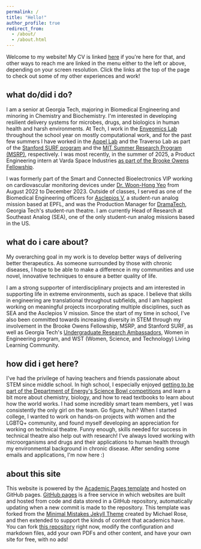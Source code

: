 ```yaml
---
permalink: /
title: "Hello!"
author_profile: true
redirect_from: 
  - /about/
  - /about.html
---
```


Welcome to my website! My CV is linked [here](https://sarakapasi.github.io/cv/) if you're here for that, and other ways to reach me are linked in the menu either to the left or above, depending on your screen resolution. Click the links at the top of the page to check out some of my other experiences and work!

what do/did i do?
------
I am a senior at Georgia Tech, majoring in Biomedical Engineering and minoring in Chemistry and Biochemistry. I'm interested in developing resilient delivery systems for microbes, drugs, and biologics in human health and harsh environments. At Tech, I work in the [Enveomics Lab](https://enve-omics.gatech.edu/people/) throughout the school year on mostly computational work, and for the past few summers I have worked in the [Appel Lab](https://www.supramolecularbiomaterials.com/) and the Traverso Lab as part of the [Stanford SURF program](https://engineering.stanford.edu/students-academics/equity-and-inclusion-initiatives/prospective-graduate-programs/summer) and the [MIT Summer Research Program (MSRP)](https://oge.mit.edu/msrp/profiles/sara-kapasi/), respectively. I was most recently, in the summer of 2025, a Product Engineering intern at Varda Space Industries [as part of the Brooke Owens Fellowship](https://www.brookeowensfellowship.org/sara-kapasi). 

I was formerly part of the Smart and Connected Bioelectronics VIP working on cardiovascular monitoring devices under [Dr. Woon-Hong Yeo](https://www.yeolabgatech.com/) from August 2022 to December 2023. Outside of classes, I served as one of the Biomedical Engineering officers for [Asclepios V](https://asclepios.ch/), a student-run analog mission based at EPFL, and was the Production Manager for [DramaTech](https://dramatech.org/), Georgia Tech's student-run theatre. I am currently Head of Research at Southeast Analog (SEA), one of the only student-run analog missions based in the US.

what do i care about?
------
My overarching goal in my work is to develop better ways of delivering better therapeutics. As someone surrounded by those with chronic diseases, I hope to be able to make a difference in my communities and use novel, innovative techniques to ensure a better quality of life. 

I am a strong supporter of interdisciplinary projects and am interested in supporting life in extreme environments, such as space. I believe that skills in engineering are translational throughout subfields, and I am happiest working on meaningful projects incorporating multiple disciplines, such as SEA and the Asclepios V mission. Since the start of my time in school, I've also been committed towards increasing diversity in STEM through my involvement in the Brooke Owens Fellowship, MSRP, and Stanford SURF, as well as Georgia Tech's [Undergraduate Research Ambassadors](https://urop.gatech.edu/content/undergraduate-research-ambassador-current), Women in Engineering program, and WST (Women, Science, and Technology) Living Learning Community.

how did i get here?
------
I've had the privilege of having teachers and friends passionate about STEM since middle school. In high school, I especially enjoyed [getting to be part of the Department of Energy's Science Bowl competitions](https://science.osti.gov/wdts/nsb/About/Historical-Information/2022-Competition/Team-Biographies/2022-Finals-High-School-Teams/The-Westminster-Schools) and learn a bit more about chemistry, biology, and how to read textbooks to learn about how the world works. I had some incredibly smart team members, yet I was consistently the only girl on the team. Go figure, huh? When I started  college, I wanted to work on hands-on projects with women and the LGBTQ+ community, and found myself developing an appreciation for working on technical theatre. Funny enough, skills needed for success in technical theatre also help out with research! I've always loved working with microorganisms and drugs and their applications to human health through my environmental background in chronic disease. After sending some emails and applications, I'm now here :) 

about this site
------
This website is powered by the [Academic Pages template](https://github.com/academicpages/academicpages.github.io) and hosted on GitHub pages. [GitHub pages](https://pages.github.com) is a free service in which websites are built and hosted from code and data stored in a GitHub repository, automatically updating when a new commit is made to the repository. This template was forked from the [Minimal Mistakes Jekyll Theme](https://mmistakes.github.io/minimal-mistakes/) created by Michael Rose, and then extended to support the kinds of content that academics have. You can fork [this repository](https://github.com/academicpages/academicpages.github.io) right now, modify the configuration and markdown files, add your own PDFs and other content, and have your own site for free, with no ads!
